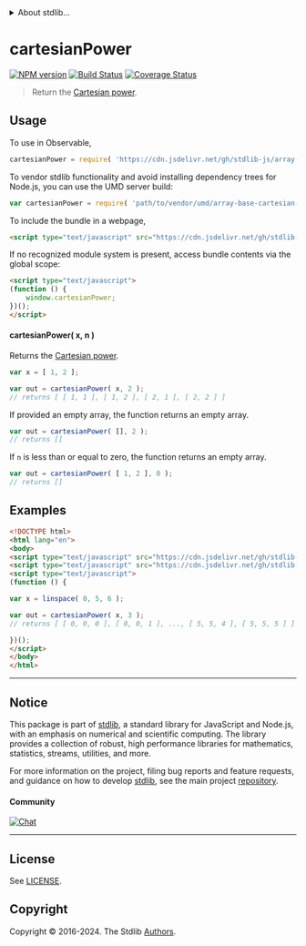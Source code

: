 <!--

@license Apache-2.0

Copyright (c) 2022 The Stdlib Authors.

Licensed under the Apache License, Version 2.0 (the "License");
you may not use this file except in compliance with the License.
You may obtain a copy of the License at

   http://www.apache.org/licenses/LICENSE-2.0

Unless required by applicable law or agreed to in writing, software
distributed under the License is distributed on an "AS IS" BASIS,
WITHOUT WARRANTIES OR CONDITIONS OF ANY KIND, either express or implied.
See the License for the specific language governing permissions and
limitations under the License.

-->


<details>
  <summary>
    About stdlib...
  </summary>
  <p>We believe in a future in which the web is a preferred environment for numerical computation. To help realize this future, we've built stdlib. stdlib is a standard library, with an emphasis on numerical and scientific computation, written in JavaScript (and C) for execution in browsers and in Node.js.</p>
  <p>The library is fully decomposable, being architected in such a way that you can swap out and mix and match APIs and functionality to cater to your exact preferences and use cases.</p>
  <p>When you use stdlib, you can be absolutely certain that you are using the most thorough, rigorous, well-written, studied, documented, tested, measured, and high-quality code out there.</p>
  <p>To join us in bringing numerical computing to the web, get started by checking us out on <a href="https://github.com/stdlib-js/stdlib">GitHub</a>, and please consider <a href="https://opencollective.com/stdlib">financially supporting stdlib</a>. We greatly appreciate your continued support!</p>
</details>

# cartesianPower

[![NPM version][npm-image]][npm-url] [![Build Status][test-image]][test-url] [![Coverage Status][coverage-image]][coverage-url] <!-- [![dependencies][dependencies-image]][dependencies-url] -->

> Return the [Cartesian power][cartesian-product].



<section class="usage">

## Usage

To use in Observable,

```javascript
cartesianPower = require( 'https://cdn.jsdelivr.net/gh/stdlib-js/array-base-cartesian-power@v0.2.0-umd/browser.js' )
```

To vendor stdlib functionality and avoid installing dependency trees for Node.js, you can use the UMD server build:

```javascript
var cartesianPower = require( 'path/to/vendor/umd/array-base-cartesian-power/index.js' )
```

To include the bundle in a webpage,

```html
<script type="text/javascript" src="https://cdn.jsdelivr.net/gh/stdlib-js/array-base-cartesian-power@v0.2.0-umd/browser.js"></script>
```

If no recognized module system is present, access bundle contents via the global scope:

```html
<script type="text/javascript">
(function () {
    window.cartesianPower;
})();
</script>
```

#### cartesianPower( x, n )

Returns the [Cartesian power][cartesian-product].

```javascript
var x = [ 1, 2 ];

var out = cartesianPower( x, 2 );
// returns [ [ 1, 1 ], [ 1, 2 ], [ 2, 1 ], [ 2, 2 ] ]
```

If provided an empty array, the function returns an empty array.

```javascript
var out = cartesianPower( [], 2 );
// returns []
```

If `n` is less than or equal to zero, the function returns an empty array.

```javascript
var out = cartesianPower( [ 1, 2 ], 0 );
// returns []
```

</section>

<!-- /.usage -->

<section class="notes">

</section>

<!-- /.notes -->

<section class="examples">

## Examples

<!-- eslint no-undef: "error" -->

```html
<!DOCTYPE html>
<html lang="en">
<body>
<script type="text/javascript" src="https://cdn.jsdelivr.net/gh/stdlib-js/array-base-linspace@umd/browser.js"></script>
<script type="text/javascript" src="https://cdn.jsdelivr.net/gh/stdlib-js/array-base-cartesian-power@v0.2.0-umd/browser.js"></script>
<script type="text/javascript">
(function () {

var x = linspace( 0, 5, 6 );

var out = cartesianPower( x, 3 );
// returns [ [ 0, 0, 0 ], [ 0, 0, 1 ], ..., [ 5, 5, 4 ], [ 5, 5, 5 ] ]

})();
</script>
</body>
</html>
```

</section>

<!-- /.examples -->

<!-- Section for related `stdlib` packages. Do not manually edit this section, as it is automatically populated. -->

<section class="related">

</section>

<!-- /.related -->

<!-- Section for all links. Make sure to keep an empty line after the `section` element and another before the `/section` close. -->


<section class="main-repo" >

* * *

## Notice

This package is part of [stdlib][stdlib], a standard library for JavaScript and Node.js, with an emphasis on numerical and scientific computing. The library provides a collection of robust, high performance libraries for mathematics, statistics, streams, utilities, and more.

For more information on the project, filing bug reports and feature requests, and guidance on how to develop [stdlib][stdlib], see the main project [repository][stdlib].

#### Community

[![Chat][chat-image]][chat-url]

---

## License

See [LICENSE][stdlib-license].


## Copyright

Copyright &copy; 2016-2024. The Stdlib [Authors][stdlib-authors].

</section>

<!-- /.stdlib -->

<!-- Section for all links. Make sure to keep an empty line after the `section` element and another before the `/section` close. -->

<section class="links">

[npm-image]: http://img.shields.io/npm/v/@stdlib/array-base-cartesian-power.svg
[npm-url]: https://npmjs.org/package/@stdlib/array-base-cartesian-power

[test-image]: https://github.com/stdlib-js/array-base-cartesian-power/actions/workflows/test.yml/badge.svg?branch=v0.2.0
[test-url]: https://github.com/stdlib-js/array-base-cartesian-power/actions/workflows/test.yml?query=branch:v0.2.0

[coverage-image]: https://img.shields.io/codecov/c/github/stdlib-js/array-base-cartesian-power/main.svg
[coverage-url]: https://codecov.io/github/stdlib-js/array-base-cartesian-power?branch=main

<!--

[dependencies-image]: https://img.shields.io/david/stdlib-js/array-base-cartesian-power.svg
[dependencies-url]: https://david-dm.org/stdlib-js/array-base-cartesian-power/main

-->

[chat-image]: https://img.shields.io/gitter/room/stdlib-js/stdlib.svg
[chat-url]: https://app.gitter.im/#/room/#stdlib-js_stdlib:gitter.im

[stdlib]: https://github.com/stdlib-js/stdlib

[stdlib-authors]: https://github.com/stdlib-js/stdlib/graphs/contributors

[umd]: https://github.com/umdjs/umd
[es-module]: https://developer.mozilla.org/en-US/docs/Web/JavaScript/Guide/Modules

[deno-url]: https://github.com/stdlib-js/array-base-cartesian-power/tree/deno
[deno-readme]: https://github.com/stdlib-js/array-base-cartesian-power/blob/deno/README.md
[umd-url]: https://github.com/stdlib-js/array-base-cartesian-power/tree/umd
[umd-readme]: https://github.com/stdlib-js/array-base-cartesian-power/blob/umd/README.md
[esm-url]: https://github.com/stdlib-js/array-base-cartesian-power/tree/esm
[esm-readme]: https://github.com/stdlib-js/array-base-cartesian-power/blob/esm/README.md
[branches-url]: https://github.com/stdlib-js/array-base-cartesian-power/blob/main/branches.md

[stdlib-license]: https://raw.githubusercontent.com/stdlib-js/array-base-cartesian-power/main/LICENSE

[cartesian-product]: https://en.wikipedia.org/wiki/Cartesian_product

</section>

<!-- /.links -->
